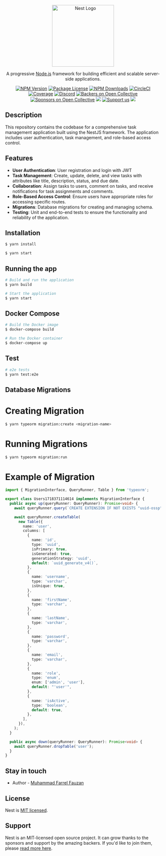 <p align="center">
  <a href="http://nestjs.com/" target="blank"><img src="https://nestjs.com/img/logo-small.svg" width="200" alt="Nest Logo" /></a>
</p>

[circleci-image]: https://img.shields.io/circleci/build/github/nestjs/nest/master?token=abc123def456
[circleci-url]: https://circleci.com/gh/nestjs/nest

  <p align="center">A progressive <a href="http://nodejs.org" target="_blank">Node.js</a> framework for building efficient and scalable server-side applications.</p>
    <p align="center">
<a href="https://www.npmjs.com/~nestjscore" target="_blank"><img src="https://img.shields.io/npm/v/@nestjs/core.svg" alt="NPM Version" /></a>
<a href="https://www.npmjs.com/~nestjscore" target="_blank"><img src="https://img.shields.io/npm/l/@nestjs/core.svg" alt="Package License" /></a>
<a href="https://www.npmjs.com/~nestjscore" target="_blank"><img src="https://img.shields.io/npm/dm/@nestjs/common.svg" alt="NPM Downloads" /></a>
<a href="https://circleci.com/gh/nestjs/nest" target="_blank"><img src="https://img.shields.io/circleci/build/github/nestjs/nest/master" alt="CircleCI" /></a>
<a href="https://coveralls.io/github/nestjs/nest?branch=master" target="_blank"><img src="https://coveralls.io/repos/github/nestjs/nest/badge.svg?branch=master#9" alt="Coverage" /></a>
<a href="https://discord.gg/G7Qnnhy" target="_blank"><img src="https://img.shields.io/badge/discord-online-brightgreen.svg" alt="Discord"/></a>
<a href="https://opencollective.com/nest#backer" target="_blank"><img src="https://opencollective.com/nest/backers/badge.svg" alt="Backers on Open Collective" /></a>
<a href="https://opencollective.com/nest#sponsor" target="_blank"><img src="https://opencollective.com/nest/sponsors/badge.svg" alt="Sponsors on Open Collective" /></a>
  <a href="https://paypal.me/kamilmysliwiec" target="_blank"><img src="https://img.shields.io/badge/Donate-PayPal-ff3f59.svg"/></a>
    <a href="https://opencollective.com/nest#sponsor"  target="_blank"><img src="https://img.shields.io/badge/Support%20us-Open%20Collective-41B883.svg" alt="Support us"></a>
  <a href="https://twitter.com/nestframework" target="_blank"><img src="https://img.shields.io/twitter/follow/nestframework.svg?style=social&label=Follow"></a>
</p>

## Description

This repository contains the codebase for a comprehensive task management application built using the NestJS framework. The application includes user authentication, task management, and role-based access control.

## Features

- **User Authentication**: User registration and login with JWT 
- **Task Management**: Create, update, delete, and view tasks with attributes like title, description, status, and due date.
- **Collaboration**: Assign tasks to users, comment on tasks, and receive notifications for task assignments and comments.
- **Role-Based Access Control**: Ensure users have appropriate roles for accessing specific routes.
- **Migrations**: Database migrations for creating and managing schema.
- **Testing**: Unit and end-to-end tests to ensure the functionality and reliability of the application.

## Installation

```bash
$ yarn install
```

```bash
$ yarn start
```

## Running the app

```bash
# Build and run the application
$ yarn build

# Start the application
$ yarn start
```

## Docker Compose

```bash
# Build the Docker image
$ docker-compose build

# Run the Docker container
$ docker-compose up
```

## Test

```bash
# e2e tests
$ yarn test:e2e
```

## Database Migrations

# Creating Migration

```bash
$ yarn typeorm migration:create <migration-name>
```
# Running Migrations

```bash
$ yarn typeorm migration:run
```

# Example of Migration

```typescript
import { MigrationInterface, QueryRunner, Table } from 'typeorm';

export class Users1718371114614 implements MigrationInterface {
  public async up(queryRunner: QueryRunner): Promise<void> {
    await queryRunner.query(`CREATE EXTENSION IF NOT EXISTS "uuid-ossp"`);

    await queryRunner.createTable(
      new Table({
        name: 'user',
        columns: [
          {
            name: 'id',
            type: 'uuid',
            isPrimary: true,
            isGenerated: true,
            generationStrategy: 'uuid',
            default: `uuid_generate_v4()`,
          },
          {
            name: 'username',
            type: 'varchar',
            isUnique: true,
          },
          {
            name: 'firstName',
            type: 'varchar',
          },
          {
            name: 'lastName',
            type: 'varchar',
          },
          {
            name: 'password',
            type: 'varchar',
          },
          {
            name: 'email',
            type: 'varchar',
          },
          {
            name: 'role',
            type: 'enum',
            enum: ['admin', 'user'],
            default: "'user'",
          },
          {
            name: 'isActive',
            type: 'boolean',
            default: true,
          },
        ],
      }),
    );
  }

  public async down(queryRunner: QueryRunner): Promise<void> {
    await queryRunner.dropTable('user');
  }
}
```

## Stay in touch

- Author - [Muhammad Farrel Fauzan](https://linkedin.com/in/farrelfauzan)

## License

Nest is [MIT licensed](LICENSE).

## Support

Nest is an MIT-licensed open source project. It can grow thanks to the sponsors and support by the amazing backers. If you'd like to join them, please [read more here](https://opencollective.com/nest).
```







